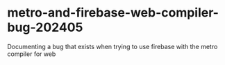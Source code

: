 # metro-and-firebase-web-compiler-bug-202405
Documenting a bug that exists when trying to use firebase with the metro compiler for web
